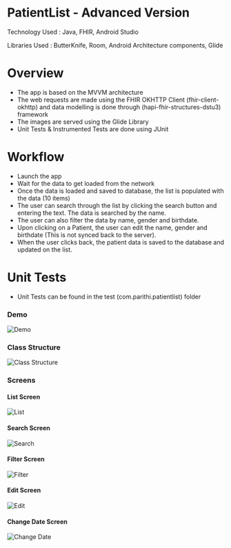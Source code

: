# PatientList - Advanced Version

Technology Used : Java, FHIR, Android Studio

Libraries Used : ButterKnife, Room, Android Architecture components, Glide

# Overview

  - The app is based on the MVVM architecture
  - The web requests are made using the FHIR OKHTTP Client (fhir-client-okhttp) and data modelling is done through (hapi-fhir-structures-dstu3) framework
  - The images are served using the Glide Library
  - Unit Tests & Instrumented Tests are done using JUnit

# Workflow

   - Launch the app
   - Wait for the data to get loaded from the network
   - Once the data is loaded and saved to database, the list is populated with the data (10 items)
   - The user can search through the list by clicking the search button and entering the text. The data is searched by the name.
   - The user can also filter the data by name, gender and birthdate.
   - Upon clicking on a Patient, the user can edit the name, gender and birthdate (This is not synced back to the server).
   - When the user clicks back, the patient data is saved to the database and updated on the list.

# Unit Tests

   - Unit Tests can be found in the test (com.parithi.patientlist) folder

### Demo

![Demo](play.gif)

### Class Structure

![Class Structure](ClassStructure.png)

### Screens

#### List Screen

![List](1.png)

#### Search Screen
![Search](2.png)

#### Filter Screen
![Filter](3.png)

#### Edit Screen
![Edit](4.png)

#### Change Date Screen
![Change Date](5.png)

